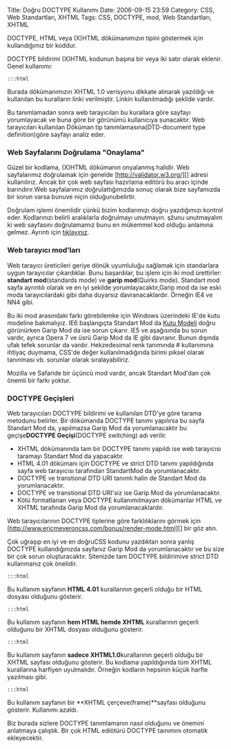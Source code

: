 Title: Doğru DOCTYPE Kullanımı
Date: 2006-09-15 23:59
Category: CSS, Web Standartları, XHTML
Tags: CSS, DOCTYPE, mod, Web Standartları, XHTML

DOCTYPE, HTML veya (X)HTML dökümanımızın tipini göstermek için
kullandığımız bir koddur.

DOCTYPE bildirimi (X)HTML kodunun başına bir veya iki satır olarak
eklenir. Genel kullanımı:

	:::html
	
<!DOCTYPE html PUBLIC "-//W3C//DTD XHTML 1.0 Transitional//EN" "http://www.w3.org/TR/xhtml1/DTD/xhtml1-strict.dtd">
 <!--more-->

Burada dökümanımızın XHTML 1.0 verisyonu dikkate alınarak yazıldığı ve
kullanılan bu kuralların linki verilmiştir. Linkin kullanılmadığı
şeklide vardır.

Bu tanımlamadan sonra web tarayıcıları bu kurallara göre sayfayı
yorumlayacak ve buna göre bir görünümü kullanıcıya sunacaktır. Web
tarayıcıları kullanılan Döküman tip tanımlamasına(DTD-document type
definition)göre sayfayı analiz eder.

### Web Sayfalarını Doğrulama "Onaylama"

Güzel bir kodlama, (X)HTML dökümanın onyalanmış halidir. Web
sayfalarımız doğrulamak için genelde [http://validator.w3.org/][] adresi
kullanılırız. Ancak bir çok web sayfası hazırlama editörü bu aracı
içinde barındırır.Web sayfalarımız doğrulattığımızda sonuç olarak bize
sayfamızda bir sorun varsa bunuve niçin olduğunubelirtir.

Doğrulam işlemi önemlidir çünkü bizim kodlarımızı doğru yazdığımızı
kontrol eder. Kodlarınızı belirli aralıklarla doğrulmayı unutmayın.
şžunu unutmayalım ki web sayfasını doğrulamamız bunu en mükemmel kod
olduğu anlamına gelmez. Ayrıntı için [tıklayınız][].

### Web tarayıcı mod'ları

Web tarayıcı üreticileri geriye dönük uyumluluğu sağlamak için
standarlara uygun tarayıcılar çıkardıklar. Bunu başardılar, bu işlem
için iki mod ürettirler: **standart mod**(standards mode) ve **garip
mod**(Quirks mode). Standart mod sayfa ayrıntılı olarak ve en iyi
şekilde yorumlayacaktır,Garip mod da ise eski moda tarayıcılardaki gibi
daha duyarsız davranacaklardır. Örneğin IE4 ve NN4 gibi.

Bu iki mod arasındaki farkı görebilemke için Windows üzerindeki IE'de
kutu modeline bakmalıyız. IE6 başlangıçta Standart Mod da [Kutu Modeli][] doğru görünürken Garip Mod da ise sorun çıkarır. IE5 ve
aşağısında bu sorun vardır, ayrıca Opera 7 ve üsrü Garip Mod da IE gibi
davranır. Bunun dışında ufak tefek sorunlar da vardır. Hekzedesimal renk
tanımında # kullanımına ihtiyaç duymama, CSS'de değer kullanılmadığında
birimi piksel olarak tanınması vb. sorunlar olarak sıralayabiliriz.

Mozilla ve Safaride bir üçüncü mod vardır, ancak Standart Mod'dan çok
önemli bir farkı yoktur.

### DOCTYPE Geçişleri

Web tarayıcıları DOCTYPE bildirimi ve kullanılan DTD'ye göre tarama
metodunu belirler. Bir dökümanda DOCTYPE tanımı yapılırsa bu sayfa
Standart Mod da, yapılmazsa Garip Mod da yorumlanacaktır bu
geçişe**DOCTYPE Geçişi**(DOCTYPE switching) adı verilir.

-   XHTML dökümanında tam bir DOCTYPE tanımı yapıldı ise web tarayıcısı
    taramayı Standart Mod da yapacaktır.
-   HTML 4.01 dökümanı için DOCTYPE ve strict DTD tanımı yapıldığında
    sayfa web tarayıcısı tarafından StandartMod da yorumlanacaktır.
-   DOCTYPE ve transtional DTD URI tanımlı halin de Standart Mod da
    yorumlanacaktır.
-   DOCTYPE ve transtional DTD URI'siz ise Garip Mod da yorumlanacaktır.
-   Kötü formatlanan veya DOCTYPE kullanımılmayan dökümanlar HTML ve
    XHTML tarafında Garip Mod da yorumlanacaklardır.

Web tarayıcılarının DOCTYPE tiplerine göre farklılıklarını görmek için
[http://www.ericmeyeroncss.com/bonus/render-mode.html][] bir göz atın.

Çok uğraşıp en iyi ve en doğruCSS kodunu yazdıktan sonra yanlış DOCTYPE
kullandığınızda sayfanız Garip Mod da yorumlanacaktır ve bu size bir çok
sorun oluşturacaktır. Sitenizde tam DOCTYPE bildirimive strict DTD
kullanmanız çok önelidir.

	:::html
	
<!DOCTYPE HTML PUBLIC "-//W3C//DTD HTML 4.01//EN" "http://www.w3.org/TR/html4/strict.dtd">


Bu kullanım sayfanın **HTML 4.01** kurallarının geçerli olduğu bir HTML
dosyası olduğunu gösterir.

	:::html
	
<!DOCTYPE html PUBLIC "-//W3C//DTD XHTML 1.0 Transitional//EN" "http://www.w3.org/TR/xhtml1/DTD/xhtml1-transitional.dtd">


Bu kullanım sayfanın **hem HTML hemde XHTML** kurallarının geçerli
olduğunu bir XHTML dosyası olduğunu gösterir.

	:::html
	
<!DOCTYPE html PUBLIC "-//W3C//DTD XHTML 1.0 Strict//EN" "http://www.w3.org/TR/xhtml1/DTD/xhtml1-strict.dtd">


Bu kullanım sayfanın **sadece XHTML1.0**kurallarının geçerli olduğu bir
XHTML sayfası olduğunu gösterir. Bu kodlama yapıldığıında tüm XHTML
kurallarına harfiyen uyulmalıdır. Örneğin kodların hepsinin küçük harfle
yazılması gibi.

	:::html
	
<!DOCTYPE html PUBLIC "-//W3C//DTD XHTML 1.0 Transitional//EN" "http://www.w3.org/TR/xhtml1/DTD/xhtml1-frameset.dtd">


Bu kullanım sayfanın bir **XHTML çerçeve(frame)**sayfası olduğunu
gösterir. Kullanımı azaldı.

Biz burada sizlere DOCTYPE tanımlamanın nasıl olduğunu ve önemini
anlatmaya çalıştık. Bir çok HTML ediötürü DOCTYPE taınımını otomatik
ekleyecektir.

</p>

  [http://validator.w3.org/]: http://validator.w3.org/
  [tıklayınız]: http://www.fatihhayrioglu.com/?p=146
  [Kutu Modeli]: http://www.fatihhayrioglu.com/?p=13
  [http://www.ericmeyeroncss.com/bonus/render-mode.html]: http://www.ericmeyeroncss.com/bonus/render-mode.html
